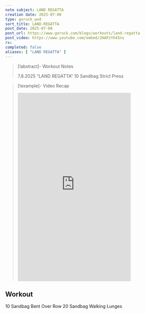 ```yaml
---
note subject: LAND REGATTA
creation date: 2025-07-08
type: goruck_wod
sort_title: LAND-REGATTA
post_date: 2025-07-08
post_url: https://www.goruck.com/blogs/workouts/land-regatta
post_video: https://www.youtube.com/embed/2HAPzYh45ns
rx: 
completed: false
aliases: [ "LAND REGATTA" ]
---
```


> [!abstract]- Workout Notes
> 
> 7.8.2025 “LAND REGATTA”
10 Sandbag Strict Press

> [!example]- Video Recap
> <iframe width="360" height="600" src="https://www.youtube.com/embed/2HAPzYh45ns" frameborder="0" allowfullscreen></iframe>

## Workout
10 Sandbag Bent Over Row
20 Sandbag Walking Lunges
